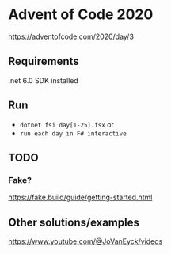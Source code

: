 
# Advent of Code 2020
https://adventofcode.com/2020/day/3

## Requirements 
.net 6.0 SDK installed

## Run 
- `dotnet fsi day[1-25].fsx`
or
- `run each day in F# interactive`


## TODO

### Fake?
https://fake.build/guide/getting-started.html


## Other solutions/examples

https://www.youtube.com/@JoVanEyck/videos